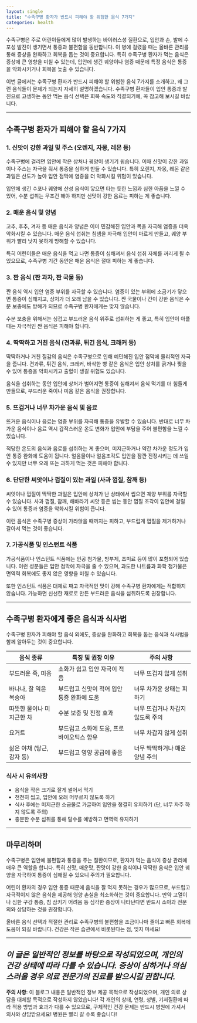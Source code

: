 ```yaml
---
layout: single
title: "수족구병 환자가 반드시 피해야 할 위험한 음식 7가지"
categories: health
---
```

수족구병은 주로 어린이들에게 많이 발생하는 바이러스성 질환으로, 입안과 손, 발에 수포성 발진이 생기면서 통증과 불편함을 동반합니다. 이 병에 걸렸을 때는 올바른 관리를 통해 증상을 완화하고 회복을 돕는 것이 중요합니다. 특히 수족구병 환자가 먹는 음식은 증상에 큰 영향을 미칠 수 있는데, 입안에 생긴 궤양이나 염증 때문에 특정 음식은 통증을 악화시키거나 회복을 늦출 수 있습니다.

이번 글에서는 수족구병 환자가 반드시 피해야 할 위험한 음식 7가지를 소개하고, 왜 그런 음식들이 문제가 되는지 자세히 설명하겠습니다. 수족구병 환자들이 입안 통증과 발진으로 고생하는 동안 먹는 음식 선택은 회복 속도와 직결되기에, 꼭 참고해 보시길 바랍니다.

---

## 수족구병 환자가 피해야 할 음식 7가지

### 1. 신맛이 강한 과일 및 주스 (오렌지, 자몽, 레몬 등)

수족구병에 걸리면 입안에 작은 상처나 궤양이 생기기 쉽습니다. 이때 신맛이 강한 과일이나 주스는 자극을 줘서 통증을 심하게 만들 수 있습니다. 특히 오렌지, 자몽, 레몬 같은 과일은 산도가 높아 입안 점막에 염증을 더 악화시킬 위험이 있습니다.

입안에 생긴 수포나 궤양에 산성 음식이 닿으면 타는 듯한 느낌과 심한 아픔을 느낄 수 있어, 수분 섭취는 무조건 해야 하지만 신맛이 강한 음료는 피하는 게 좋습니다.

### 2. 매운 음식 및 양념

고추, 후추, 겨자 등 매운 음식과 양념은 이미 민감해진 입안과 목을 자극해 염증을 더욱 악화시킬 수 있습니다. 매운 음식 섭취는 침샘을 자극해 입안이 마르게 만들고, 궤양 부위가 빨리 낫지 못하게 방해할 수 있습니다.

특히 어린이들은 매운 음식을 먹고 나면 통증이 심해져서 음식 섭취 자체를 꺼리게 될 수 있으므로, 수족구병 기간 동안은 매운 음식은 절대 피하는 게 좋습니다.

### 3. 짠 음식 (짠 과자, 짠 국물 등)

짠 음식 역시 입안 염증 부위를 자극할 수 있습니다. 염증이 있는 부위에 소금기가 닿으면 통증이 심해지고, 상처가 더 오래 남을 수 있습니다. 짠 국물이나 간이 강한 음식은 수분 보충에도 방해가 되므로 수족구병 환자에게는 맞지 않습니다.

수분 보충을 위해서는 싱겁고 부드러운 음식 위주로 섭취하는 게 좋고, 특히 입안이 아플 때는 자극적인 짠 음식은 피해야 합니다.

### 4. 딱딱하고 거친 음식 (견과류, 튀긴 음식, 크래커 등)

딱딱하거나 거친 질감의 음식은 수족구병으로 인해 예민해진 입안 점막에 물리적인 자극을 줍니다. 견과류, 튀긴 음식, 크래커, 바삭한 빵 같은 음식은 입안 상처를 긁거나 찢을 수 있어 통증을 악화시키고 출혈이 생길 위험도 있습니다.

음식을 섭취하는 동안 입안에 상처가 벌어지면 통증이 심해져서 음식 먹기를 더 힘들게 만들므로, 부드러운 죽이나 미음 같은 음식을 권장합니다.

### 5. 뜨겁거나 너무 차가운 음식 및 음료

뜨거운 음식이나 음료는 염증 부위를 자극해 통증을 유발할 수 있습니다. 반대로 너무 차가운 음식이나 음료 역시 갑작스러운 온도 변화가 입안에 부담을 주어 불편함을 느낄 수 있습니다.

적당한 온도의 음식과 음료를 섭취하는 게 좋으며, 미지근하거나 약간 차가운 정도가 입안 통증 완화에 도움이 됩니다. 얼음물이나 얼음조각도 입안을 잠깐 진정시키는 데 쓰일 수 있지만 너무 오래 또는 과하게 먹는 것은 피해야 합니다.

### 6. 단단한 씨앗이나 껍질이 있는 과일 (사과 껍질, 참깨 등)

씨앗이나 껍질이 딱딱한 과일은 입안에 상처가 난 상태에서 씹으면 궤양 부위를 자극할 수 있습니다. 사과 껍질, 참깨, 해바라기 씨앗 등은 씹는 동안 껍질 조각이 입안에 걸릴 수 있어 통증과 염증을 악화시킬 위험이 큽니다.

이런 음식은 수족구병 증상이 가라앉을 때까지는 피하고, 부드럽게 껍질을 제거하거나 갈아서 먹는 것이 좋습니다.

### 7. 가공식품 및 인스턴트 식품

가공식품이나 인스턴트 식품에는 인공 첨가물, 방부제, 조미료 등이 많이 포함되어 있습니다. 이런 성분들은 입안 점막에 자극을 줄 수 있으며, 과도한 나트륨과 화학 첨가물은 면역력 회복에도 좋지 않은 영향을 미칠 수 있습니다.

또한 인스턴트 식품은 대체로 짜고 자극적인 맛이 강해 수족구병 환자에게는 적합하지 않습니다. 가능하면 신선한 재료로 만든 부드러운 음식을 섭취하도록 권장합니다.

---

## 수족구병 환자에게 좋은 음식과 식사법

수족구병 환자가 피해야 할 음식 외에도, 증상을 완화하고 회복을 돕는 음식과 식사법을 함께 알아두는 것이 중요합니다.

| 음식 종류          | 특징 및 권장 이유                          | 주의 사항                      |
|-------------------|--------------------------------------|------------------------------|
| 부드러운 죽, 미음    | 소화가 쉽고 입안 자극이 적음                   | 너무 뜨겁지 않게 섭취             |
| 바나나, 잘 익은 복숭아 | 부드럽고 신맛이 적어 입안 통증 완화에 도움           | 너무 차가운 상태는 피하기           |
| 따뜻한 물이나 미지근한 차 | 수분 보충 및 진정 효과                          | 너무 뜨겁거나 차갑지 않도록 주의       |
| 요거트            | 부드럽고 소화에 도움, 프로바이오틱스 함유          | 너무 차갑지 않게 섭취               |
| 삶은 야채 (당근, 감자 등) | 부드럽고 영양 공급에 좋음                          | 너무 딱딱하거나 매운 양념 주의          |

### 식사 시 유의사항

- 음식을 작은 크기로 잘게 썰어서 먹기
- 천천히 씹고, 입안에 오래 머무르지 않도록 하기
- 식사 후에는 미지근한 소금물로 가글하여 입안을 청결히 유지하기 (단, 너무 자주 하지 않도록 주의)
- 충분한 수분 섭취를 통해 탈수를 예방하고 면역력 유지하기

---

## 마무리하며

수족구병은 입안에 불편함과 통증을 주는 질환이므로, 환자가 먹는 음식이 증상 관리에 매우 큰 역할을 합니다. 특히 신맛, 매운맛, 짠맛이 강한 음식이나 딱딱한 음식은 입안 궤양을 자극하여 통증이 심해질 수 있으니 주의가 필요합니다.

어린이 환자의 경우 입안 통증 때문에 음식을 잘 먹지 못하는 경우가 많으므로, 부드럽고 자극적이지 않은 음식을 제공해 영양 손실을 최소화하는 것이 중요합니다. 만약 고열이나 심한 구강 통증, 침 삼키기 어려움 등 심각한 증상이 나타난다면 반드시 소아과 전문의와 상담하는 것을 권장합니다.

올바른 음식 선택과 적절한 관리로 수족구병의 불편함을 조금이나마 줄이고 빠른 회복에 도움이 되길 바랍니다. 건강은 작은 습관에서 비롯된다는 점, 잊지 마세요!

---

*이 글은 일반적인 정보를 바탕으로 작성되었으며, 개인의 건강 상태에 따라 다를 수 있습니다. 증상이 심하거나 의심스러울 경우 의료 전문가의 진료를 받으시길 권합니다.*
---

**주의 사항**: 이 블로그 내용은 일반적인 정보 제공 목적으로 작성되었으며, 개인 의료 상담을 대체할 목적으로 작성하지 않았습니다! 각 개인의 상태, 연령, 성별, 기저질환에 따라 적용 방법과 효과가 다를 수 있으므로, 구체적인 건강 문제는 반드시 병원에 가셔서 의사와 상담받으세요! 병원은 빨리 갈 수록 좋습니다!

